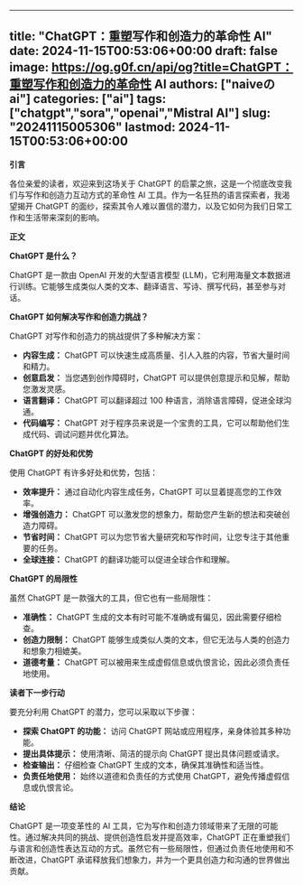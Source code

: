 
---
title: "ChatGPT：重塑写作和创造力的革命性 AI"
date: 2024-11-15T00:53:06+00:00
draft: false
image: https://og.g0f.cn/api/og?title=ChatGPT：重塑写作和创造力的革命性 AI
authors: ["naiveのai"]
categories: ["ai"]
tags: ["chatgpt","sora","openai","Mistral AI"]
slug: "20241115005306"
lastmod: 2024-11-15T00:53:06+00:00
---
**引言**

各位亲爱的读者，欢迎来到这场关于 ChatGPT 的启蒙之旅，这是一个彻底改变我们与写作和创造力互动方式的革命性 AI 工具。作为一名狂热的语言探索者，我渴望揭开 ChatGPT 的面纱，探索其令人难以置信的潜力，以及它如何为我们日常工作和生活带来深刻的影响。

**正文**

**ChatGPT 是什么？**

ChatGPT 是一款由 OpenAI 开发的大型语言模型 (LLM)，它利用海量文本数据进行训练。它能够生成类似人类的文本、翻译语言、写诗、撰写代码，甚至参与对话。

**ChatGPT 如何解决写作和创造力挑战？**

ChatGPT 对写作和创造力的挑战提供了多种解决方案：

- **内容生成：** ChatGPT 可以快速生成高质量、引人入胜的内容，节省大量时间和精力。
- **创意启发：** 当您遇到创作障碍时，ChatGPT 可以提供创意提示和见解，帮助您激发灵感。
- **语言翻译：** ChatGPT 可以翻译超过 100 种语言，消除语言障碍，促进全球沟通。
- **代码编写：** ChatGPT 对于程序员来说是一个宝贵的工具，它可以帮助他们生成代码、调试问题并优化算法。

**ChatGPT 的好处和优势**

使用 ChatGPT 有许多好处和优势，包括：

- **效率提升：** 通过自动化内容生成任务，ChatGPT 可以显着提高您的工作效率。
- **增强创造力：** ChatGPT 可以激发您的想象力，帮助您产生新的想法和突破创造力障碍。
- **节省时间：** ChatGPT 可以为您节省大量研究和写作时间，让您专注于其他重要的任务。
- **全球连接：** ChatGPT 的翻译功能可以促进全球合作和理解。

**ChatGPT 的局限性**

虽然 ChatGPT 是一款强大的工具，但它也有一些局限性：

- **准确性：** ChatGPT 生成的文本有时可能不准确或有偏见，因此需要仔细检查。
- **创造力限制：** ChatGPT 能够生成类似人类的文本，但它无法与人类的创造力和想象力相媲美。
- **道德考量：** ChatGPT 可以被用来生成虚假信息或仇恨言论，因此必须负责任地使用。

**读者下一步行动**

要充分利用 ChatGPT 的潜力，您可以采取以下步骤：

- **探索 ChatGPT 的功能：** 访问 ChatGPT 网站或应用程序，亲身体验其多种功能。
- **提出具体提示：** 使用清晰、简洁的提示向 ChatGPT 提出具体问题或请求。
- **检查输出：** 仔细检查 ChatGPT 生成的文本，确保其准确性和适当性。
- **负责任地使用：** 始终以道德和负责任的方式使用 ChatGPT，避免传播虚假信息或仇恨言论。

**结论**

ChatGPT 是一项变革性的 AI 工具，它为写作和创造力领域带来了无限的可能性。通过解决共同的挑战、提供创造性启发并提高效率，ChatGPT 正在重塑我们与语言和创造性表达互动的方式。虽然它有一些局限性，但通过负责任地使用和不断改进，ChatGPT 承诺释放我们想象力，并为一个更具创造力和沟通的世界做出贡献。